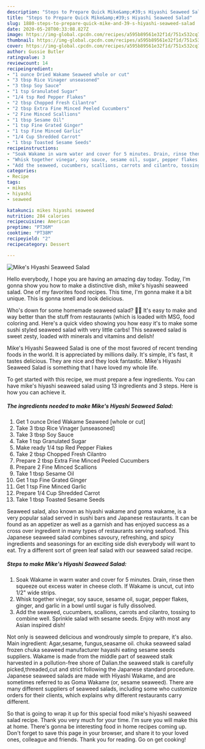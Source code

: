 ```yaml
---
description: "Steps to Prepare Quick Mike&amp;#39;s Hiyashi Seaweed Salad"
title: "Steps to Prepare Quick Mike&amp;#39;s Hiyashi Seaweed Salad"
slug: 1880-steps-to-prepare-quick-mike-and-39-s-hiyashi-seaweed-salad
date: 2020-05-28T00:33:08.827Z
image: https://img-global.cpcdn.com/recipes/a595b89561e32f1d/751x532cq70/mikes-hiyashi-seaweed-salad-recipe-main-photo.jpg
thumbnail: https://img-global.cpcdn.com/recipes/a595b89561e32f1d/751x532cq70/mikes-hiyashi-seaweed-salad-recipe-main-photo.jpg
cover: https://img-global.cpcdn.com/recipes/a595b89561e32f1d/751x532cq70/mikes-hiyashi-seaweed-salad-recipe-main-photo.jpg
author: Gussie Butler
ratingvalue: 3
reviewcount: 14
recipeingredient:
- "1 ounce Dried Wakame Seaweed whole or cut"
- "3 tbsp Rice Vinager unseasoned"
- "3 tbsp Soy Sauce"
- "1 tsp Granulated Sugar"
- "1/4 tsp Red Pepper Flakes"
- "2 tbsp Chopped Fresh Cilantro"
- "2 tbsp Extra Fine Minced Peeled Cucumbers"
- "2 Fine Minced Scallions"
- "1 tbsp Sesame Oil"
- "1 tsp Fine Grated Ginger"
- "1 tsp Fine Minced Garlic"
- "1/4 Cup Shredded Carrot"
- "1 tbsp Toasted Sesame Seeds"
recipeinstructions:
- "Soak Wakame in warm water and cover for 5 minutes. Drain, rinse then squeeze out excess water in cheese cloth. If Wakame is uncut, cut into 1/2&#34; wide strips."
- "Whisk together vinegar, soy sauce, sesame oil, sugar, pepper flakes, ginger, and garlic in a bowl until sugar is fully dissolved."
- "Add the seaweed, cucumbers, scallions, carrots and cilantro, tossing to combine well. Sprinkle salad with sesame seeds. Enjoy with most any Asian inspired dish!"
categories:
- Recipe
tags:
- mikes
- hiyashi
- seaweed

katakunci: mikes hiyashi seaweed 
nutrition: 284 calories
recipecuisine: American
preptime: "PT36M"
cooktime: "PT38M"
recipeyield: "2"
recipecategory: Dessert

---
```



![Mike&#39;s Hiyashi Seaweed Salad](https://img-global.cpcdn.com/recipes/a595b89561e32f1d/751x532cq70/mikes-hiyashi-seaweed-salad-recipe-main-photo.jpg)

Hello everybody, I hope you are having an amazing day today. Today, I'm gonna show you how to make a distinctive dish, mike&#39;s hiyashi seaweed salad. One of my favorites food recipes. This time, I'm gonna make it a bit unique. This is gonna smell and look delicious.

Who&#39;s down for some homemade seaweed salad? 🌊🥗 It&#39;s easy to make and way better than the stuff from restaurants (which is loaded with MSG, food coloring and. Here&#39;s a quick video showing you how easy it&#39;s to make some sushi styled seaweed salad with very little carbs! This seaweed salad is sweet zesty, loaded with minerals and vitamins and delish!

Mike&#39;s Hiyashi Seaweed Salad is one of the most favored of recent trending foods in the world. It is appreciated by millions daily. It's simple, it's fast, it tastes delicious. They are nice and they look fantastic. Mike&#39;s Hiyashi Seaweed Salad is something that I have loved my whole life.


To get started with this recipe, we must prepare a few ingredients. You can have mike&#39;s hiyashi seaweed salad using 13 ingredients and 3 steps. Here is how you can achieve it.

<!--inarticleads1-->

##### The ingredients needed to make Mike&#39;s Hiyashi Seaweed Salad:

1. Get 1 ounce Dried Wakame Seaweed [whole or cut]
1. Take 3 tbsp Rice Vinager [unseasoned]
1. Take 3 tbsp Soy Sauce
1. Take 1 tsp Granulated Sugar
1. Make ready 1/4 tsp Red Pepper Flakes
1. Take 2 tbsp Chopped Fresh Cilantro
1. Prepare 2 tbsp Extra Fine Minced Peeled Cucumbers
1. Prepare 2 Fine Minced Scallions
1. Take 1 tbsp Sesame Oil
1. Get 1 tsp Fine Grated Ginger
1. Get 1 tsp Fine Minced Garlic
1. Prepare 1/4 Cup Shredded Carrot
1. Take 1 tbsp Toasted Sesame Seeds


Seaweed salad, also known as hiyashi wakame and goma wakame, is a very popular salad served in sushi bars and Japanese restaurants. It can be found as an appetizer as well as a garnish and has enjoyed success as a cross over ingredient in many types of restaurants serving seafood. This Japanese seaweed salad combines savoury, refreshing, and spicy ingredients and seasonings for an exciting side dish everybody will want to eat. Try a different sort of green leaf salad with our seaweed salad recipe. 

<!--inarticleads2-->

##### Steps to make Mike&#39;s Hiyashi Seaweed Salad:

1. Soak Wakame in warm water and cover for 5 minutes. Drain, rinse then squeeze out excess water in cheese cloth. If Wakame is uncut, cut into 1/2&#34; wide strips.
1. Whisk together vinegar, soy sauce, sesame oil, sugar, pepper flakes, ginger, and garlic in a bowl until sugar is fully dissolved.
1. Add the seaweed, cucumbers, scallions, carrots and cilantro, tossing to combine well. Sprinkle salad with sesame seeds. Enjoy with most any Asian inspired dish!


Not only is seaweed delicious and wondrously simple to prepare, it&#39;s also. Main ingredient: Agar,sesame, fungus,seasame oil. chuka seaweed salad frozen chuka seaweed manufacturer hayashi eating sesame seeds suppliers. Wakame is made from the middle part of seaweed stalk harvested in a pollution-free shore of Dalian.the seaweed stalk is carefully picked,threaded,cut and strict following the Japanese standard procedure. Japanese seaweed salads are made with Hiyashi Wakame, and are sometimes referred to as Goma Wakame (or, sesame seaweed). There are many different suppliers of seaweed salads, including some who customize orders for their clients, which explains why different restaurants carry different. 

So that is going to wrap it up for this special food mike&#39;s hiyashi seaweed salad recipe. Thank you very much for your time. I'm sure you will make this at home. There's gonna be interesting food in home recipes coming up. Don't forget to save this page in your browser, and share it to your loved ones, colleague and friends. Thank you for reading. Go on get cooking!
